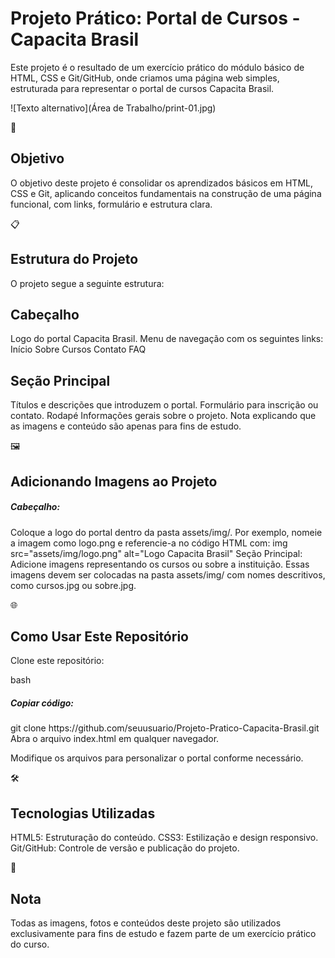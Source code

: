 <h1>Projeto Prático: Portal de Cursos - Capacita Brasil</h1>
<p> Este projeto é o resultado de um exercício prático do módulo básico de HTML, CSS e Git/GitHub, onde criamos uma página web simples, estruturada para representar o portal de cursos Capacita Brasil. </p>
![Texto alternativo](Área de Trabalho/print-01.jpg)

🎯 <h2>Objetivo</h2>
O objetivo deste projeto é consolidar os aprendizados básicos em HTML, CSS e Git, aplicando conceitos fundamentais na construção de uma página funcional, com links, formulário e estrutura clara.

📋<h2> Estrutura do Projeto </h2>
O projeto segue a seguinte estrutura:

<h2>Cabeçalho </h2>
Logo do portal Capacita Brasil.
Menu de navegação com os seguintes links:
Início
Sobre
Cursos
Contato
FAQ

<h2>Seção Principal</h2>
Títulos e descrições que introduzem o portal.
Formulário para inscrição ou contato.
Rodapé
Informações gerais sobre o projeto.
Nota explicando que as imagens e conteúdo são apenas para fins de estudo.

🖼️ <h2>Adicionando Imagens ao Projeto</h2>
<h5>Cabeçalho:</h5> Coloque a logo do portal dentro da pasta assets/img/. Por exemplo, nomeie a imagem como logo.png e referencie-a no código HTML com:
img src="assets/img/logo.png" alt="Logo Capacita Brasil"
Seção Principal: Adicione imagens representando os cursos ou sobre a instituição. Essas imagens devem ser colocadas na pasta assets/img/ com nomes descritivos, como cursos.jpg ou sobre.jpg.

🌐 <h2>Como Usar Este Repositório</h2>
Clone este repositório:

bash
<h5>Copiar código:</h5>
git clone https://github.com/seuusuario/Projeto-Pratico-Capacita-Brasil.git
Abra o arquivo index.html em qualquer navegador.

Modifique os arquivos para personalizar o portal conforme necessário.

🛠️<h2> Tecnologias Utilizadas</h2>
HTML5: Estruturação do conteúdo.
CSS3: Estilização e design responsivo.
Git/GitHub: Controle de versão e publicação do projeto.

📝 <h2>Nota</h2>
Todas as imagens, fotos e conteúdos deste projeto são utilizados exclusivamente para fins de estudo e fazem parte de um exercício prático do curso.
